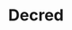 ---
blog: https://medium.com/decred
git: https://github.com/decred
logohandle: decred
sort: decred
title: Decred
twitter: https://x.com/decredproject
website: https://decred.org/
youtube: https://youtube.com/decredchannel
---